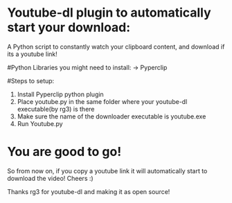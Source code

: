 # Youtube-dl plugin to automatically start your download:
A Python script to constantly watch your clipboard content, and download if its a youtube link!


#Python Libraries you might need to install:
	-> Pyperclip
	
#Steps to setup:
1. Install Pyperclip python plugin
2. Place youtube.py in the same folder where your youtube-dl executable(by rg3) is there
3. Make sure the name of the downloader executable is youtube.exe
4. Run Youtube.py


# You are good to go!

So from now on, if you copy a youtube link it will automatically start to download the video!
Cheers :)


Thanks rg3 for youtube-dl and making it as open source!
